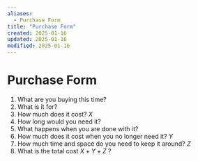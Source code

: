 ```yaml
---
aliases:
  - Purchase Form
title: "Purchase Form"
created: 2025-01-16
updated: 2025-01-16
modified: 2025-01-16
---
```


# Purchase Form

1. What are you buying this time?
3. What is it for?
4. How much does it cost? $X$
5. How long would you need it?
6. What happens when you are done with it?
7. How much does it cost when you no longer need it? $Y$
8. How much time and space do you need to keep it around? $Z$
9. What is the total cost $X + Y + Z$ ?